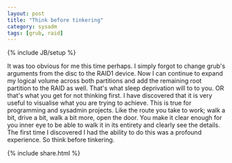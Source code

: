```yaml
---
layout: post
title: "Think before tinkering"
category: sysadm
tags: [grub, raid]
---
```

{% include JB/setup %}

It was too obvious for me this time perhaps.
I simply forgot to change grub's arguments from the disc to the RAID1 device.
Now I can continue to expand my logical volume across both partitions and add the remaining root partition to the RAID as well.
That's what sleep deprivation will to to you.
OR that's what you get for not thinking first.
I have discovered that it is very useful to visualise what you are trying to achieve.
This is true for programming and sysadmin projects.
Like the route you take to work; walk a bit, drive a bit, walk a bit more, open the door.
You make it clear enough for you inner eye to be able to walk it in its entirety and clearly see the details.
The first time I discovered I had the ability to do this was a profound experience.
So think before tinkering.

{% include share.html %}
